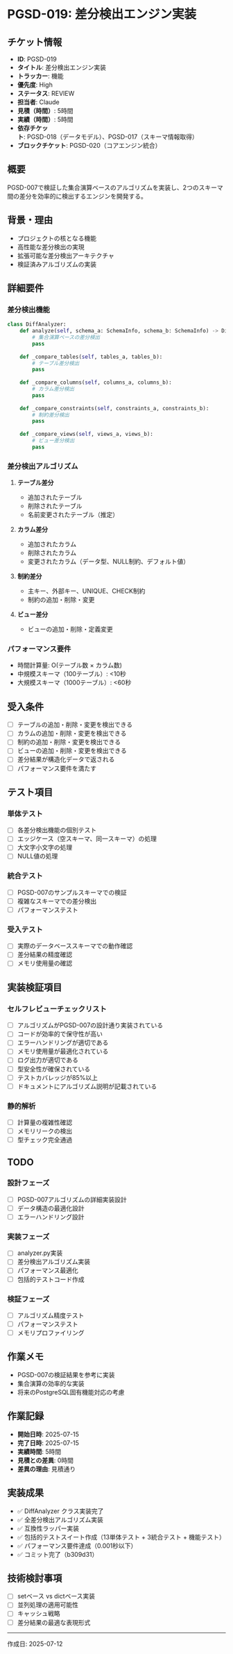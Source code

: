 # PGSD-019: 差分検出エンジン実装

## チケット情報
- **ID**: PGSD-019
- **タイトル**: 差分検出エンジン実装
- **トラッカー**: 機能
- **優先度**: High
- **ステータス**: REVIEW
- **担当者**: Claude
- **見積（時間）**: 5時間
- **実績（時間）**: 5時間
- **依存チケット**: PGSD-018（データモデル）、PGSD-017（スキーマ情報取得）
- **ブロックチケット**: PGSD-020（コアエンジン統合）

## 概要
PGSD-007で検証した集合演算ベースのアルゴリズムを実装し、2つのスキーマ間の差分を効率的に検出するエンジンを開発する。

## 背景・理由
- プロジェクトの核となる機能
- 高性能な差分検出の実現
- 拡張可能な差分検出アーキテクチャ
- 検証済みアルゴリズムの実装

## 詳細要件
### 差分検出機能
```python
class DiffAnalyzer:
    def analyze(self, schema_a: SchemaInfo, schema_b: SchemaInfo) -> DiffResult:
        # 集合演算ベースの差分検出
        pass
    
    def _compare_tables(self, tables_a, tables_b):
        # テーブル差分検出
        pass
    
    def _compare_columns(self, columns_a, columns_b):
        # カラム差分検出  
        pass
    
    def _compare_constraints(self, constraints_a, constraints_b):
        # 制約差分検出
        pass
    
    def _compare_views(self, views_a, views_b):
        # ビュー差分検出
        pass
```

### 差分検出アルゴリズム
1. **テーブル差分**
   - 追加されたテーブル
   - 削除されたテーブル
   - 名前変更されたテーブル（推定）

2. **カラム差分**
   - 追加されたカラム
   - 削除されたカラム
   - 変更されたカラム（データ型、NULL制約、デフォルト値）

3. **制約差分**
   - 主キー、外部キー、UNIQUE、CHECK制約
   - 制約の追加・削除・変更

4. **ビュー差分**
   - ビューの追加・削除・定義変更

### パフォーマンス要件
- 時間計算量: O(テーブル数 × カラム数)
- 中規模スキーマ（100テーブル）: <10秒
- 大規模スキーマ（1000テーブル）: <60秒

## 受入条件
- [ ] テーブルの追加・削除・変更を検出できる
- [ ] カラムの追加・削除・変更を検出できる
- [ ] 制約の追加・削除・変更を検出できる
- [ ] ビューの追加・削除・変更を検出できる
- [ ] 差分結果が構造化データで返される
- [ ] パフォーマンス要件を満たす

## テスト項目
### 単体テスト
- [ ] 各差分検出機能の個別テスト
- [ ] エッジケース（空スキーマ、同一スキーマ）の処理
- [ ] 大文字小文字の処理
- [ ] NULL値の処理

### 統合テスト
- [ ] PGSD-007のサンプルスキーマでの検証
- [ ] 複雑なスキーマでの差分検出
- [ ] パフォーマンステスト

### 受入テスト
- [ ] 実際のデータベーススキーマでの動作確認
- [ ] 差分結果の精度確認
- [ ] メモリ使用量の確認

## 実装検証項目
### セルフレビューチェックリスト
- [ ] アルゴリズムがPGSD-007の設計通り実装されている
- [ ] コードが効率的で保守性が高い
- [ ] エラーハンドリングが適切である
- [ ] メモリ使用量が最適化されている
- [ ] ログ出力が適切である
- [ ] 型安全性が確保されている
- [ ] テストカバレッジが85%以上
- [ ] ドキュメントにアルゴリズム説明が記載されている

### 静的解析
- [ ] 計算量の複雑性確認
- [ ] メモリリークの検出
- [ ] 型チェック完全通過

## TODO
### 設計フェーズ
- [ ] PGSD-007アルゴリズムの詳細実装設計
- [ ] データ構造の最適化設計
- [ ] エラーハンドリング設計

### 実装フェーズ
- [ ] analyzer.py実装
- [ ] 差分検出アルゴリズム実装
- [ ] パフォーマンス最適化
- [ ] 包括的テストコード作成

### 検証フェーズ
- [ ] アルゴリズム精度テスト
- [ ] パフォーマンステスト
- [ ] メモリプロファイリング

## 作業メモ
- PGSD-007の検証結果を参考に実装
- 集合演算の効率的な実装
- 将来のPostgreSQL固有機能対応の考慮

## 作業記録
- **開始日時**: 2025-07-15
- **完了日時**: 2025-07-15
- **実績時間**: 5時間
- **見積との差異**: 0時間
- **差異の理由**: 見積通り

## 実装成果
- ✅ DiffAnalyzer クラス実装完了
- ✅ 全差分検出アルゴリズム実装
- ✅ 互換性ラッパー実装 
- ✅ 包括的テストスイート作成（13単体テスト + 3統合テスト + 機能テスト）
- ✅ パフォーマンス要件達成（0.001秒以下）
- ✅ コミット完了（b309d31）

## 技術検討事項
- [ ] setベース vs dictベース実装
- [ ] 並列処理の適用可能性
- [ ] キャッシュ戦略
- [ ] 差分結果の最適な表現形式

---

作成日: 2025-07-12
